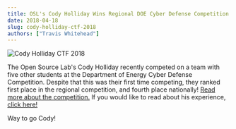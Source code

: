 ```yaml
---
title: OSL's Cody Holliday Wins Regional DOE Cyber Defense Competition
date: 2018-04-18
slug: cody-holliday-ctf-2018
authors: ["Travis Whitehead"]
---
```


![Cody Holliday CTF 2018](/images/cody-holliday-ctf-2018.jpg#blog)

The Open Source Lab's Cody Holliday recently competed on a team with five other
students at the Department of Energy Cyber Defense Competition. Despite that
this was their first time competing, they ranked first place in the regional
competition, and fourth place nationally! 
[Read more about the competition.](https://blogs.oregonstate.edu/eecsnews/2018/04/12/student-team-wins-regional-doe-cyber-defense-competition/)
If you would like to read about his experience, [click here!](/student-stories/)

Way to go Cody!